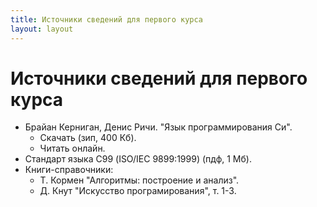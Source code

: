 ```yaml
---
title: Источники сведений для первого курса
layout: layout
---
```

Источники сведений для первого курса
====================================
  - Брайан Керниган, Денис Ричи. "Язык программирования Си".
    - Скачать (зип, 400 Кб).
    - Читать онлайн.
  - Стандарт языка С99 (ISO/IEC 9899:1999) (пдф, 1 Мб).
  - Книги-справочники:
    - Т. Кормен "Алгоритмы: построение и анализ".
    - Д. Кнут "Искусство програмирования", т. 1-3.
